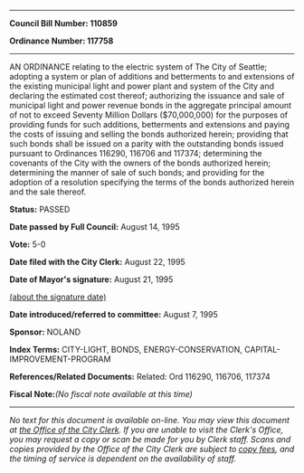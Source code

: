 

********

**Council Bill Number: 110859**
   
**Ordinance Number: 117758**
********

 AN ORDINANCE relating to the electric system of The City of Seattle; adopting a system or plan of additions and betterments to and extensions of the existing municipal light and power plant and system of the City and declaring the estimated cost thereof; authorizing the issuance and sale of municipal light and power revenue bonds in the aggregate principal amount of not to exceed Seventy Million Dollars ($70,000,000) for the purposes of providing funds for such additions, betterments and extensions and paying the costs of issuing and selling the bonds authorized herein; providing that such bonds shall be issued on a parity with the outstanding bonds issued pursuant to Ordinances 116290, 116706 and 117374; determining the covenants of the City with the owners of the bonds authorized herein; determining the manner of sale of such bonds; and providing for the adoption of a resolution specifying the terms of the bonds authorized herein and the sale thereof.

**Status:** PASSED
   
**Date passed by Full Council:** August 14, 1995
   
**Vote:** 5-0
   
**Date filed with the City Clerk:** August 22, 1995
   
**Date of Mayor's signature:** August 21, 1995
   
[(about the signature date)](/~public/approvaldate.htm)
   
   
   
**Date introduced/referred to committee:** August 7, 1995
   
**Sponsor:** NOLAND
   
   
**Index Terms:** CITY-LIGHT, BONDS, ENERGY-CONSERVATION, CAPITAL-IMPROVEMENT-PROGRAM

**References/Related Documents:** Related: Ord 116290, 116706, 117374

**Fiscal Note:**_(No fiscal note available at this time)_
********

_No text for this document is available on-line. You may view this document at [the Office of the City Clerk](http://www.seattle.gov/leg/clerk/contactUs.htm). If you are unable to visit the Clerk's Office, you may request a copy or scan be made for you by Clerk staff. Scans and copies provided by the Office of the City Clerk are subject to [copy fees](http://clerk.seattle.gov/~public/clerkfees.htm), and the timing of service is dependent on the availability of staff._

